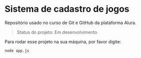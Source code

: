 # Sistema de cadastro de jogos

Repositório usado no curso de Git e GitHub da plataforma Alura.

> Status do projeto: Em desenvolvimento

Para rodar esse projeto na sua máquina, por favor digite:

```
node app.js
```

